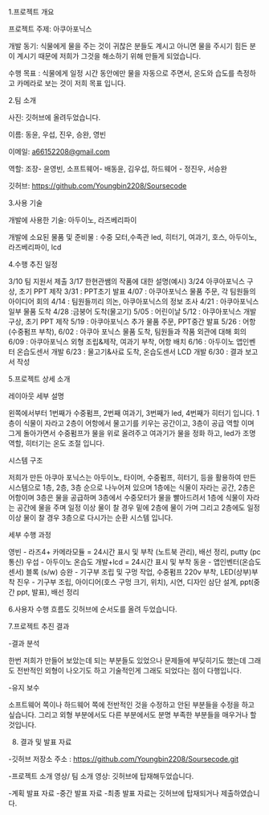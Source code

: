 1.프로젝트 개요

프로젝트 주제: 아쿠아포닉스

개발 동기: 식물에게 물을 주는 것이 귀찮은 분들도 계시고 아니면 물을 주시기 힘든 분이 계시기 때문에 저희가 그것을 해소하기 위해 만들게 되었습니다.

수행 목표 : 식물에게 일정 시간 동안에만 물을 자동으로 주면서, 온도와 습도를 측정하고 카메라로 보는 것이 저희 목표 입니다.

2.팀 소개

사진: 깃허브에 올려두었습니다.

이름: 동윤, 우섭, 진우, 승완, 영빈

이메일: a66152208@gmail.com

역할: 조장- 윤영빈, 소프트웨어- 배동윤, 김우섭, 하드웨어 - 정진우, 서승완

깃허브: https://github.com/Youngbin2208/Soursecode

3.사용 기술

개발에 사용한 기술: 아두이노, 라즈베리파이

개발에 소요된 물품 및 준비물 : 수중 모터,수족관 led, 히터기, 여과기, 호스, 아두이노, 라즈베리파이, lcd

4.수행 추진 일정 

  3/10 팀 지원서 제출 3/17 한현관쌤의 작품에 대한 설명(예시) 3/24 아쿠아포닉스 구상, 초기 PPT 제작 3/31 : PPT초기 발표 4/07 : 아쿠아포닉스 물품 주문, 각 팀원들의 아이디어 회의 4/14 : 팀원들끼리 의논, 아쿠아포닉스의 정보 조사 4/21 : 아쿠아포닉스 일부 물품 도착 4/28 :금붕어 도착(물고기) 5/05 : 어린이날 5/12 : 아쿠아포닉스 개발구상, 초기 PPT 제작 5/19 : 아쿠아포닉스 추가 물품 주문, PPT중간 발표 5/26 : 어항(수중펌프 부착), 6/02 : 아쿠아 포닉스 물품 도착, 팀원들과 작품 외관에 대해 회의 6/09 : 아쿠아포닉스 외형 조립&제작, 여과기 부착, 어항 배치 6/16 : 아두이노 앱인벤터 온습도센서 개발 6/23 : 물고기&사료 도착, 온습도센서 LCD 개발 6/30 : 결과 보고서 작성

5.프로젝트 상세 소개 

  레이아웃 세부 설명 

왼쪽에서부터 1번째가 수중펌프, 2번째 여과기, 3번째가 led, 4번째가 히터기 입니다. 1층이 식물이 자라고 2층이 어항에서 물고기를 키우는 공간이고, 3층이 공급 역할 이며 그게 돌아가면서 수중펌프가 물을 위로 올려주고 여과기가 물을 정화 하고, led가 조명 역할, 히터기는 온도 조절 입니다.

  시스템 구조 

저희가 만든 아쿠아 포닉스는 아두이노, 타이머, 수중펌프, 히터기, 등을 활용하여 만든 시스템으로 1층, 2층, 3층 순으로 나누어져 있으며 1층에는 식물이 자라는 공간, 2층은 어항이며 3층은 물을 공급하며 3층에서 수중모터가 물을 빨아드려서 1층에 식물이 자라는 공간에 물을 주며 일정 이상 물이 찰 경우 밑에 2층에 물이 가며 그리고 2층에도 일정 이상 물이 찰 경우 3층으로 다시가는 순환 시스템 입니다.

  세부 수행 과정 

영빈 - 라즈4+ 카메라모듈 = 24시간 표시 및 부착 (노트북 관리), 배선 정리, putty (pc통신) 우섭 - 아두이노 온습도 개발+lcd = 24시간 표시 및 부착 동윤 - 앱인벤터(온습도 센서) 블록 (s/w) 승완 - 기구부 조립 및 구멍 작업, 수중펌프 220v 부착, LED(상부)부착 진우 - 기구부 조립, 아이디어(호스 구멍 크기, 위치), 시연, 디자인 삼단 설계, ppt(중간 ppt, 발표), 배선 정리

6.사용자 수행 흐름도 깃허브에 순서도를 올려 두었습니다.

7.프로젝트 추진 결과

-결과 분석 

한번 저희가 만들어 보았는데 되는 부분들도 있었으나 문제들에 부딪히기도 했는데 그래도 전반적인 외형이 나오기도 하고 기술적인게 그래도 되었다는 점이 다행입니다.

-유지 보수 

소프트웨어 쪽이나 하드웨어 쪽에 전반적인 것을 수정하고 안된 부분들을 수정을 하고 싶습니다. 그리고 외형 부분에서도 다른 부분에서도 분명 부족한 부분들을 매우거나 할 것입니다.

8. 결과 및 발표 자료

-깃허브 저장소 주소 : https://github.com/Youngbin2208/Soursecode.git 

-프로젝트 소개 영상/ 팀 소개 영상: 깃허브에 탑재해두었습니다. 

-계획 발표 자료 -중간 발표 자료 -최종 발표 자료는 깃허브에 탑재되거나 제출하였습니다.
